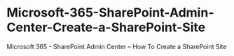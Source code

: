 # Microsoft-365-SharePoint-Admin-Center-Create-a-SharePoint-Site
Microsoft 365 - SharePoint Admin Center – How To Create a SharePoint Site
